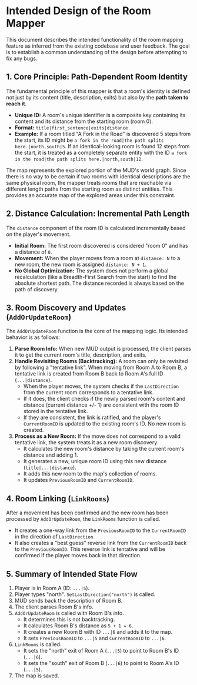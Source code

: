 # Intended Design of the Room Mapper

This document describes the intended functionality of the room mapping feature as inferred from the existing codebase and user feedback. The goal is to establish a common understanding of the design before attempting to fix any bugs.

## 1. Core Principle: Path-Dependent Room Identity

The fundamental principle of this mapper is that a room's identity is defined not just by its content (title, description, exits) but also by the **path taken to reach it**.

-   **Unique ID:** A room's unique identifier is a composite key containing its content and its distance from the starting room (room 0).
-   **Format:** `title|first_sentence|exits|distance`
-   **Example:** If a room titled "A Fork in the Road" is discovered 5 steps from the start, its ID might be `a fork in the road|the path splits here.|north,south|5`. If an identical-looking room is found 12 steps from the start, it is treated as a completely separate entity with the ID `a fork in the road|the path splits here.|north,south|12`.

The map represents the explored portion of the MUD's world graph. Since there is no way to be certain if two rooms with identical descriptions are the same physical room, the mapper treats rooms that are reachable via different length paths from the starting room as distinct entities. This provides an accurate map of the explored areas under this constraint.

## 2. Distance Calculation: Incremental Path Length

The `distance` component of the room ID is calculated incrementally based on the player's movement.

-   **Initial Room:** The first room discovered is considered "room 0" and has a distance of `0`.
-   **Movement:** When the player moves from a room at `distance: N` to a new room, the new room is assigned `distance: N + 1`.
-   **No Global Optimization:** The system does not perform a global recalculation (like a Breadth-First Search from the start) to find the absolute shortest path. The distance recorded is always based on the path of discovery.

## 3. Room Discovery and Updates (`AddOrUpdateRoom`)

The `AddOrUpdateRoom` function is the core of the mapping logic. Its intended behavior is as follows:

1.  **Parse Room Info:** When new MUD output is processed, the client parses it to get the current room's title, description, and exits.
2.  **Handle Revisiting Rooms (Backtracking):** A room can only be revisited by following a "tentative link". When moving from Room A to Room B, a tentative link is created from Room B back to Room A's full ID (`...|distance`).
    -   When the player moves, the system checks if the `LastDirection` from the current room corresponds to a tentative link.
    -   If it does, the client checks if the newly parsed room's content and distance (current distance +/- 1) are consistent with the room ID stored in the tentative link.
    -   If they are consistent, the link is ratified, and the player's `CurrentRoomID` is updated to the existing room's ID. No new room is created.
3.  **Process as a New Room:** If the move does not correspond to a valid tentative link, the system treats it as a new room discovery.
    -   It calculates the new room's distance by taking the current room's distance and adding 1.
    -   It generates a new, unique room ID using this new distance (`title|...|distance`).
    -   It adds this new room to the map's collection of rooms.
    -   It updates `PreviousRoomID` and `CurrentRoomID`.

## 4. Room Linking (`LinkRooms`)

After a movement has been confirmed and the new room has been processed by `AddOrUpdateRoom`, the `LinkRooms` function is called.

-   It creates a one-way link from the `PreviousRoomID` to the `CurrentRoomID` in the direction of `LastDirection`.
-   It also creates a "best guess" reverse link from the `CurrentRoomID` back to the `PreviousRoomID`. This reverse link is tentative and will be confirmed if the player moves back in that direction.

## 5. Summary of Intended State Flow

1.  Player is in Room A (ID: `...|5`).
2.  Player types "north". `SetLastDirection("north")` is called.
3.  MUD sends back the description of Room B.
4.  The client parses Room B's info.
5.  `AddOrUpdateRoom` is called with Room B's info.
    -   It determines this is not backtracking.
    -   It calculates Room B's distance as `5 + 1 = 6`.
    -   It creates a new Room B with ID `...|6` and adds it to the map.
    -   It sets `PreviousRoomID` to `...|5` and `CurrentRoomID` to `...|6`.
6.  `LinkRooms` is called.
    -   It sets the "north" exit of Room A (`...|5`) to point to Room B's ID (`...|6`).
    -   It sets the "south" exit of Room B (`...|6`) to point to Room A's ID (`...|5`).
7.  The map is saved.